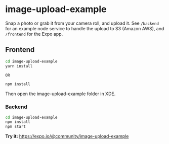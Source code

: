 # image-upload-example

Snap a photo or grab it from your camera roll, and upload it. See `/backend`
for an example node service to handle the upload to S3 (Amazon AWS), and `/frontend`
for the Expo app.

## Frontend

``` sh
cd image-upload-example
yarn install

OR

npm install
```

Then open the image-upload-example folder in XDE.

### Backend

``` sh
cd image-upload-example
npm install
npm start
```

**Try it:** https://expo.io/@community/image-upload-example
